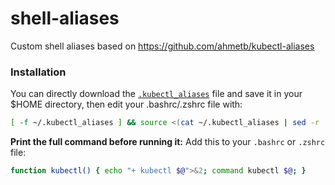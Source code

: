 # shell-aliases
Custom shell aliases based on https://github.com/ahmetb/kubectl-aliases

### Installation

You can directly download the [`.kubectl_aliases`](https://rawgit.com/ahmetb/kubectl-alias/master/.kubectl_aliases) file
and save it in your $HOME directory, then edit your .bashrc/.zshrc file with:

```sh
[ -f ~/.kubectl_aliases ] && source <(cat ~/.kubectl_aliases | sed -r 's/(kubectl.*) --watch/watch \1/g')
```

**Print the full command before running it:** Add this to your `.bashrc` or
`.zshrc` file:

```sh
function kubectl() { echo "+ kubectl $@">&2; command kubectl $@; }
```

